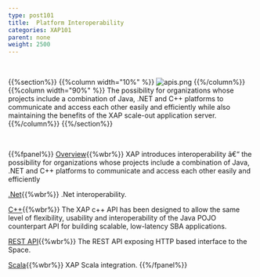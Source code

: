 ```yaml
---
type: post101
title:  Platform Interoperability
categories: XAP101
parent: none
weight: 2500
---
```


<br>

{{%section%}}
{{%column width="10%" %}}
![apis.png](/attachment_files/subject/apis.png)
{{%/column%}}
{{%column width="90%" %}}
The possibility for organizations whose projects include a combination of Java, .NET and C++ platforms to communicate and access each other easily and efficiently while also maintaining the benefits of the XAP scale-out application server.
{{%/column%}}
{{%/section%}}

<br>

{{%fpanel%}}
[Overview](./interoperability.html){{%wbr%}}
XAP introduces interoperability â€“ the possibility for organizations whose projects include a combination of Java, .NET and C++ platforms to communicate and access each other easily and efficiently

[.Net]({{%currentneturl%}}/interoperability.html){{%wbr%}}
.Net interoperability.

[C++](./xap-cpp.html){{%wbr%}}
The XAP c++ API has been designed to allow the same level of flexibility, usability and interoperability of the Java POJO counterpart API for building scalable, low-latency SBA applications.

[REST API](./rest-service-overview.html){{%wbr%}}
The REST API exposing HTTP based interface to the Space.

[Scala](./scala.html){{%wbr%}}
XAP Scala integration.
{{%/fpanel%}}
